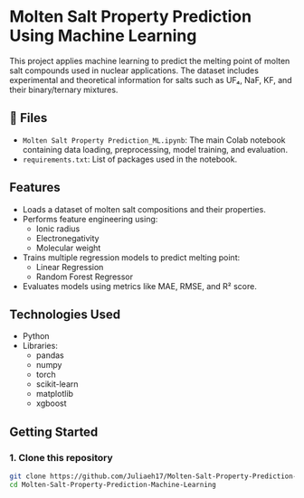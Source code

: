 # Molten Salt Property Prediction Using Machine Learning

This project applies machine learning to predict the melting point of molten salt compounds used in nuclear applications. The dataset includes experimental and theoretical information for salts such as UF₄, NaF, KF, and their binary/ternary mixtures.

## 📁 Files

- `Molten Salt Property Prediction_ML.ipynb`: The main Colab notebook containing data loading, preprocessing, model training, and evaluation.
- `requirements.txt`: List of packages used in the notebook.

## Features

- Loads a dataset of molten salt compositions and their properties.
- Performs feature engineering using:
  - Ionic radius
  - Electronegativity
  - Molecular weight
- Trains multiple regression models to predict melting point:
  - Linear Regression
  - Random Forest Regressor
- Evaluates models using metrics like MAE, RMSE, and R² score.

## Technologies Used

- Python
- Libraries:
  - pandas
  - numpy
  - torch
  - scikit-learn
  - matplotlib
  - xgboost

## Getting Started

### 1. Clone this repository

```bash
git clone https://github.com/Juliaeh17/Molten-Salt-Property-Prediction-Machine-Learning.git
cd Molten-Salt-Property-Prediction-Machine-Learning
